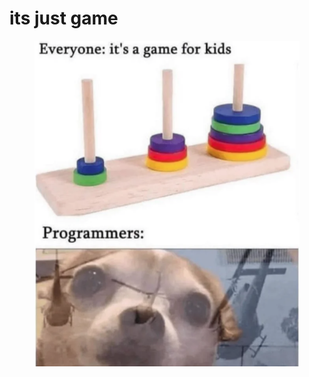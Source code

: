 # its just game

<figure><img src="../../.gitbook/assets/image (4) (1).png" alt=""><figcaption></figcaption></figure>
